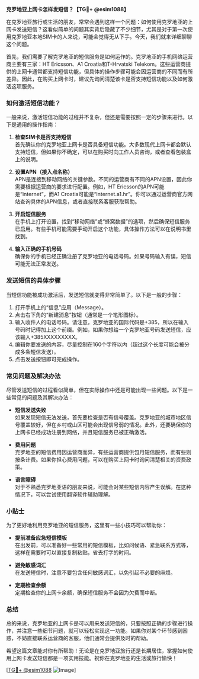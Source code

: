 **克罗地亚上网卡怎样发短信？【TG💪+ @esim1088】**

在克罗地亚旅行或生活的朋友，常常会遇到这样一个问题：如何使用克罗地亚的上网卡发送短信？这看似简单的问题其实背后隐藏了不少细节，尤其是对于第一次使用克罗地亚本地SIM卡的人来说，可能会觉得无从下手。今天，我们就来详细聊聊这个问题。

首先，我们需要了解克罗地亚的短信服务是如何运作的。克罗地亚的手机网络运营商主要有三家：HT Ericsson、A1 Croatia和T-Hrvatski Telekom。这些运营商提供的上网卡通常都支持短信功能，但具体的操作步骤可能会因运营商的不同而有所差异。因此，在购买上网卡时，建议先询问清楚该卡是否支持短信功能以及如何激活这项服务。

### 如何激活短信功能？

一般来说，激活短信功能的过程并不复杂，但还是需要按照一定的步骤来进行。以下是通用的操作指南：

1. **检查SIM卡是否支持短信**  
   首先确认你的克罗地亚上网卡是否具备短信功能。大多数现代上网卡都会默认支持短信，但如果你不确定，可以在购买时向工作人员咨询，或者查看包装盒上的说明。

2. **设置APN（接入点名称）**  
   APN是连接到移动网络的关键参数。不同的运营商有不同的APN设置，因此你需要根据运营商的要求进行配置。例如，HT Ericsson的APN可能是“internet”，而A1 Croatia可能是“internet.a1.hr”。你可以通过运营商官方网站查询具体的APN信息，或者直接联系客服获取帮助。

3. **开启短信服务**  
   在手机上打开设置，找到“移动网络”或“蜂窝数据”的选项，然后确保短信服务已启用。有些手机可能需要手动开启这个功能，具体操作方法可以在说明书里找到。

4. **输入正确的手机号码**  
   确保你的手机已经正确注册了克罗地亚的电话号码。如果号码输入有误，短信可能无法正常发送。

### 发送短信的具体步骤

当短信功能被成功激活后，发送短信就变得非常简单了。以下是一般的步骤：

1. 打开手机上的“信息”应用（Message）。  
2. 点击右下角的“新建消息”按钮（通常是一个笔形图标）。  
3. 输入收件人的电话号码。请注意，克罗地亚的国际代码是+385，所以在输入号码时记得加上这个前缀。例如，如果你想给一个克罗地亚号码发送短信，应该输入+385XXXXXXXXX。  
4. 编辑你要发送的内容，尽量控制在160个字符以内（超过这个长度可能会被分成多条短信发送）。  
5. 点击发送按钮即可完成操作。

### 常见问题及解决办法

尽管发送短信的过程看似简单，但在实际操作中还是可能出现一些问题。以下是一些常见的问题及其解决办法：

- **短信发送失败**  
  如果发现短信无法发送，首先要检查是否有信号覆盖。克罗地亚的城市地区信号覆盖较好，但在乡村或山区可能会出现信号弱的情况。此外，还要确保你的上网卡已经成功注册到网络，并且短信服务已被正确激活。

- **费用问题**  
  克罗地亚的短信费用因运营商而异，有些运营商提供包月短信服务，而有些则按条计费。如果你担心费用问题，可以在购买上网卡时询问清楚相关的资费政策。

- **语言障碍**  
  对于不熟悉克罗地亚语的朋友来说，可能会对某些短信内容产生误解。在这种情况下，可以尝试使用翻译软件辅助理解。

### 小贴士

为了更好地利用克罗地亚的短信服务，这里有一些小技巧可以帮助你：

- **提前准备应急短信模板**  
  在出发前，可以准备好一些常用的短信模板，比如问候语、紧急联系方式等，这样在需要时可以直接复制粘贴，省去打字的时间。

- **避免敏感词汇**  
  在发送短信时，注意不要包含任何敏感词汇，以免引起不必要的麻烦。

- **定期检查余额**  
  定期检查你的上网卡余额，确保短信服务不会因为欠费而中断。

### 总结

总的来说，克罗地亚的上网卡是可以用来发送短信的，只要按照正确的步骤进行操作，并注意一些细节问题，就可以轻松实现这一功能。如果你对某个环节感到困惑，不妨直接联系运营商的客服，他们通常会提供及时的帮助。

希望这篇文章能对你有所帮助！无论是在克罗地亚旅行还是长期居住，掌握如何使用上网卡发送短信都是一项实用技能。祝你在克罗地亚的生活或旅行愉快！

[[TG💪+ @esim1088](https://t.me/s/esim1088) ![Image](https://i.postimg.cc/4NQfJmqS/Snipaste-2025-05-13-00-14-12.png)]